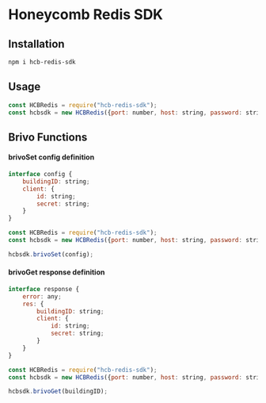 # Honeycomb Redis SDK

## Installation

```bash
npm i hcb-redis-sdk
```

## Usage

```javascript
const HCBRedis = require("hcb-redis-sdk");
const hcbsdk = new HCBRedis({port: number, host: string, password: string});


```

## Brivo Functions

#### brivoSet config definition
```javascript
interface config {
    buildingID: string;
    client: {
        id: string;
        secret: string;
    }
}
```

```javascript
const HCBRedis = require("hcb-redis-sdk");
const hcbsdk = new HCBRedis({port: number, host: string, password: string});

hcbsdk.brivoSet(config);
```

#### brivoGet response definition
```javascript
interface response {
    error: any;
    res: {
        buildingID: string;
        client: {
            id: string;
            secret: string;
        }
    }
}
```

```javascript
const HCBRedis = require("hcb-redis-sdk");
const hcbsdk = new HCBRedis({port: number, host: string, password: string});

hcbsdk.brivoGet(buildingID);
```
